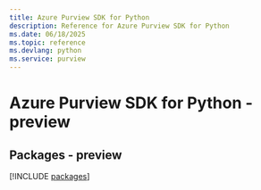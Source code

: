 ```yaml
---
title: Azure Purview SDK for Python
description: Reference for Azure Purview SDK for Python
ms.date: 06/18/2025
ms.topic: reference
ms.devlang: python
ms.service: purview
---
```

# Azure Purview SDK for Python - preview
## Packages - preview
[!INCLUDE [packages](purview-index.md)]